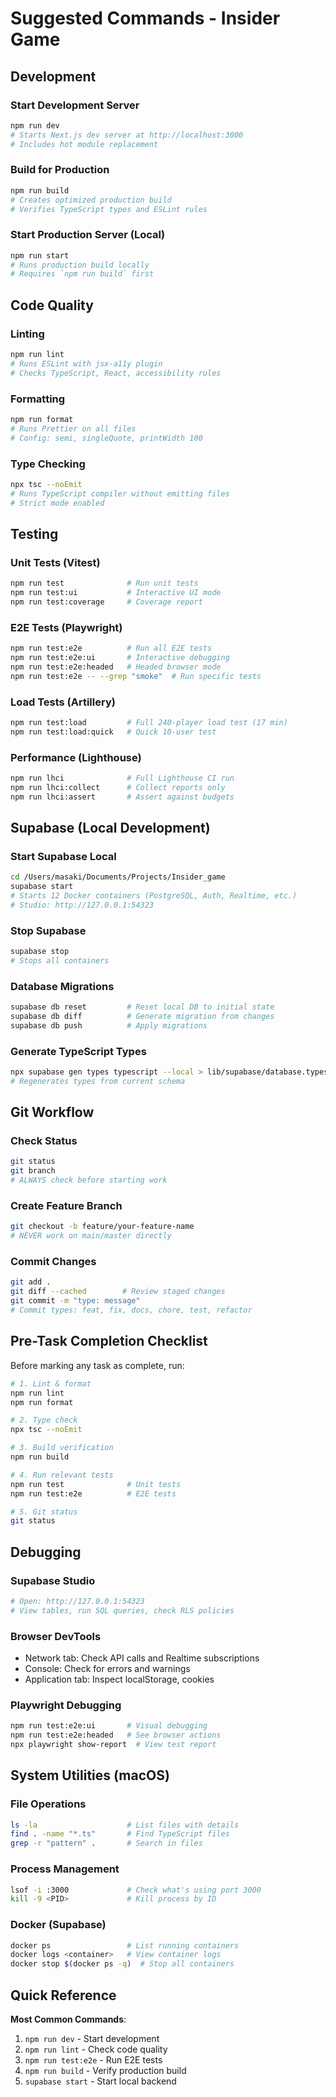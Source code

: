 # Suggested Commands - Insider Game

## Development

### Start Development Server
```bash
npm run dev
# Starts Next.js dev server at http://localhost:3000
# Includes hot module replacement
```

### Build for Production
```bash
npm run build
# Creates optimized production build
# Verifies TypeScript types and ESLint rules
```

### Start Production Server (Local)
```bash
npm run start
# Runs production build locally
# Requires `npm run build` first
```

## Code Quality

### Linting
```bash
npm run lint
# Runs ESLint with jsx-a11y plugin
# Checks TypeScript, React, accessibility rules
```

### Formatting
```bash
npm run format
# Runs Prettier on all files
# Config: semi, singleQuote, printWidth 100
```

### Type Checking
```bash
npx tsc --noEmit
# Runs TypeScript compiler without emitting files
# Strict mode enabled
```

## Testing

### Unit Tests (Vitest)
```bash
npm run test              # Run unit tests
npm run test:ui           # Interactive UI mode
npm run test:coverage     # Coverage report
```

### E2E Tests (Playwright)
```bash
npm run test:e2e          # Run all E2E tests
npm run test:e2e:ui       # Interactive debugging
npm run test:e2e:headed   # Headed browser mode
npm run test:e2e -- --grep "smoke"  # Run specific tests
```

### Load Tests (Artillery)
```bash
npm run test:load         # Full 240-player load test (17 min)
npm run test:load:quick   # Quick 10-user test
```

### Performance (Lighthouse)
```bash
npm run lhci              # Full Lighthouse CI run
npm run lhci:collect      # Collect reports only
npm run lhci:assert       # Assert against budgets
```

## Supabase (Local Development)

### Start Supabase Local
```bash
cd /Users/masaki/Documents/Projects/Insider_game
supabase start
# Starts 12 Docker containers (PostgreSQL, Auth, Realtime, etc.)
# Studio: http://127.0.0.1:54323
```

### Stop Supabase
```bash
supabase stop
# Stops all containers
```

### Database Migrations
```bash
supabase db reset         # Reset local DB to initial state
supabase db diff          # Generate migration from changes
supabase db push          # Apply migrations
```

### Generate TypeScript Types
```bash
npx supabase gen types typescript --local > lib/supabase/database.types.ts
# Regenerates types from current schema
```

## Git Workflow

### Check Status
```bash
git status
git branch
# ALWAYS check before starting work
```

### Create Feature Branch
```bash
git checkout -b feature/your-feature-name
# NEVER work on main/master directly
```

### Commit Changes
```bash
git add .
git diff --cached        # Review staged changes
git commit -m "type: message"
# Commit types: feat, fix, docs, chore, test, refactor
```

## Pre-Task Completion Checklist

Before marking any task as complete, run:

```bash
# 1. Lint & format
npm run lint
npm run format

# 2. Type check
npx tsc --noEmit

# 3. Build verification
npm run build

# 4. Run relevant tests
npm run test              # Unit tests
npm run test:e2e          # E2E tests

# 5. Git status
git status
```

## Debugging

### Supabase Studio
```bash
# Open: http://127.0.0.1:54323
# View tables, run SQL queries, check RLS policies
```

### Browser DevTools
- Network tab: Check API calls and Realtime subscriptions
- Console: Check for errors and warnings
- Application tab: Inspect localStorage, cookies

### Playwright Debugging
```bash
npm run test:e2e:ui       # Visual debugging
npm run test:e2e:headed   # See browser actions
npx playwright show-report  # View test report
```

## System Utilities (macOS)

### File Operations
```bash
ls -la                    # List files with details
find . -name "*.ts"       # Find TypeScript files
grep -r "pattern" .       # Search in files
```

### Process Management
```bash
lsof -i :3000             # Check what's using port 3000
kill -9 <PID>             # Kill process by ID
```

### Docker (Supabase)
```bash
docker ps                 # List running containers
docker logs <container>   # View container logs
docker stop $(docker ps -q)  # Stop all containers
```

## Quick Reference

**Most Common Commands**:
1. `npm run dev` - Start development
2. `npm run lint` - Check code quality
3. `npm run test:e2e` - Run E2E tests
4. `npm run build` - Verify production build
5. `supabase start` - Start local backend
